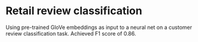 # Retail review classification
Using pre-trained GloVe embeddings as input to a neural net on a customer review classification task. Achieved F1 score of 0.86.
